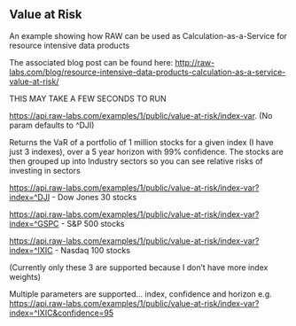 ## Value at Risk 

An example showing how RAW can be used as Calculation-as-a-Service for resource intensive data products

The associated blog post can be found here:
http://raw-labs.com/blog/resource-intensive-data-products-calculation-as-a-service-value-at-risk/


THIS MAY TAKE A FEW SECONDS TO RUN

https://api.raw-labs.com/examples/1/public/value-at-risk/index-var. (No param defaults to ^DJI)

Returns the VaR of a portfolio of 1 million stocks for a given index (I have just 3 indexes), 
over a 5 year horizon with 99% confidence. The stocks are then grouped up into Industry sectors 
so you can see relative risks of investing in sectors



https://api.raw-labs.com/examples/1/public/value-at-risk/index-var?index=^DJI - Dow Jones 30 stocks

https://api.raw-labs.com/examples/1/public/value-at-risk/index-var?index=^GSPC - S&P 500 stocks

https://api.raw-labs.com/examples/1/public/value-at-risk/index-var?index=^IXIC - Nasdaq 100 stocks

(Currently only these 3 are supported because I don’t have more index weights)

 Multiple parameters are supported... index, confidence and horizon 
e.g. https://api.raw-labs.com/examples/1/public/value-at-risk/index-var?index=^IXIC&confidence=95 
 
